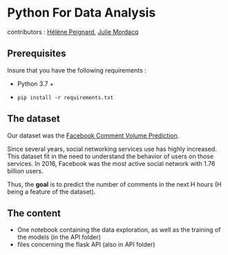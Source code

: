 # Python For Data Analysis 

contributors : [Hélène Peignard](https://github.com/helenep21), [Julie Mordacq](https://github.com/jumdc)

## Prerequisites 

Insure that you have the following requirements : 
- Python 3.7 +
-   ```
    pip install -r requirements.txt
    ```

## The dataset 

Our dataset was the [Facebook Comment Volume Prediction](https://archive.ics.uci.edu/ml/datasets/Facebook+Comment+Volume+Dataset). 

Since several years, social networking services use has highly increased. This dataset fit in the  need to understand the behavior of users on those services. In 2016, Facebook was the most active social network with 1.76 billion users. 

Thus, the **goal** is to predict the number of comments in the next H hours (H being a feature of the dataset).

## The content
- One notebook containing the data exploration, as well as the training of the models (in the API folder)
- files concerning the flask API (also in API folder)

